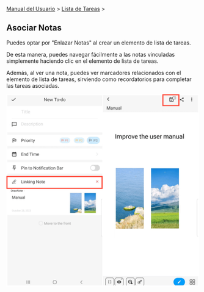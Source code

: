 [Manual del Usuario](/dragonnest/drawnote/manual/es) > [Lista de Tareas](/dragonnest/drawnote/manual/es/to_do) >

Asociar Notas
---
Puedes optar por "Enlazar Notas" al crear un elemento de lista de tareas.

De esta manera, puedes navegar fácilmente a las notas vinculadas simplemente haciendo clic en el elemento de lista de tareas.

Además, al ver una nota, puedes ver marcadores relacionados con el elemento de lista de tareas, sirviendo como recordatorios para completar las tareas asociadas.

![](imgs/associated_notes1.png)